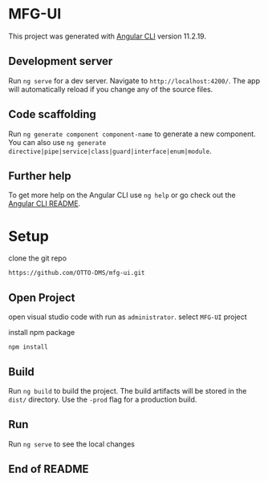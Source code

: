 # MFG-UI

This project was generated with [Angular CLI](https://github.com/angular/angular-cli) version 11.2.19.

## Development server

Run `ng serve` for a dev server. Navigate to `http://localhost:4200/`. The app will automatically reload if you change any of the source files.

## Code scaffolding

Run `ng generate component component-name` to generate a new component. You can also use `ng generate directive|pipe|service|class|guard|interface|enum|module`.



## Further help

To get more help on the Angular CLI use `ng help` or go check out the [Angular CLI README](https://github.com/angular/angular-cli/blob/master/README.md).


# Setup

clone the git repo

	https://github.com/OTTO-DMS/mfg-ui.git
 
## Open Project

open visual studio code with run as `administrator`. select `MFG-UI` project 


install npm package

	npm install


## Build

Run `ng build` to build the project. The build artifacts will be stored in the `dist/` directory. Use the `-prod` flag for a production build.


## Run


Run `ng serve` to see the local changes

## End of README
